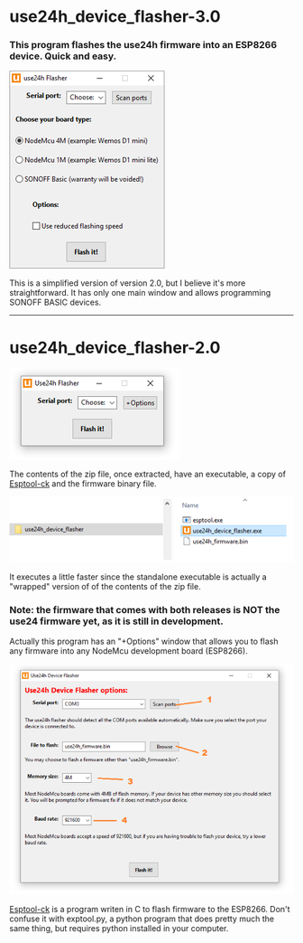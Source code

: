 # use24h_device_flasher-3.0

### This program flashes the use24h firmware into an ESP8266 device. Quick and easy.

<img src="https://github.com/Ungaretti/Gui-for-esptool-ck/blob/master/assets/use24hFlasher3.png">

This is a simplified version of version 2.0, but I believe it's more straightforward. It has only one main window and allows programming SONOFF BASIC devices.

---

# use24h_device_flasher-2.0

<img src="https://github.com/Ungaretti/Gui-for-esptool-ck/blob/master/assets/Screenshot.PNG">

The contents of the zip file, once extracted, have an executable, a copy of [Esptool-ck](https://github.com/igrr/esptool-ck) and the firmware binary file. 

<img src="https://github.com/Ungaretti/Gui-for-esptool-ck/blob/master/assets/fileview.PNG">

It executes a little faster since the standalone executable is actually a "wrapped" version of of the contents of the zip file.

### Note: the firmware that comes with both releases is NOT the use24 firmware yet, as it is still in development.

Actually this program has an "+Options" window that allows you to flash any firmware into any NodeMcu development board (ESP8266).

<img src="https://github.com/Ungaretti/Gui-for-esptool-ck/blob/master/assets/Screenshot2.png">

[Esptool-ck](https://github.com/igrr/esptool-ck) is a program writen in C to flash firmware to the ESP8266. Don't confuse it with exptool.py, a python program that does pretty much the same thing, but requires python installed in your computer.
